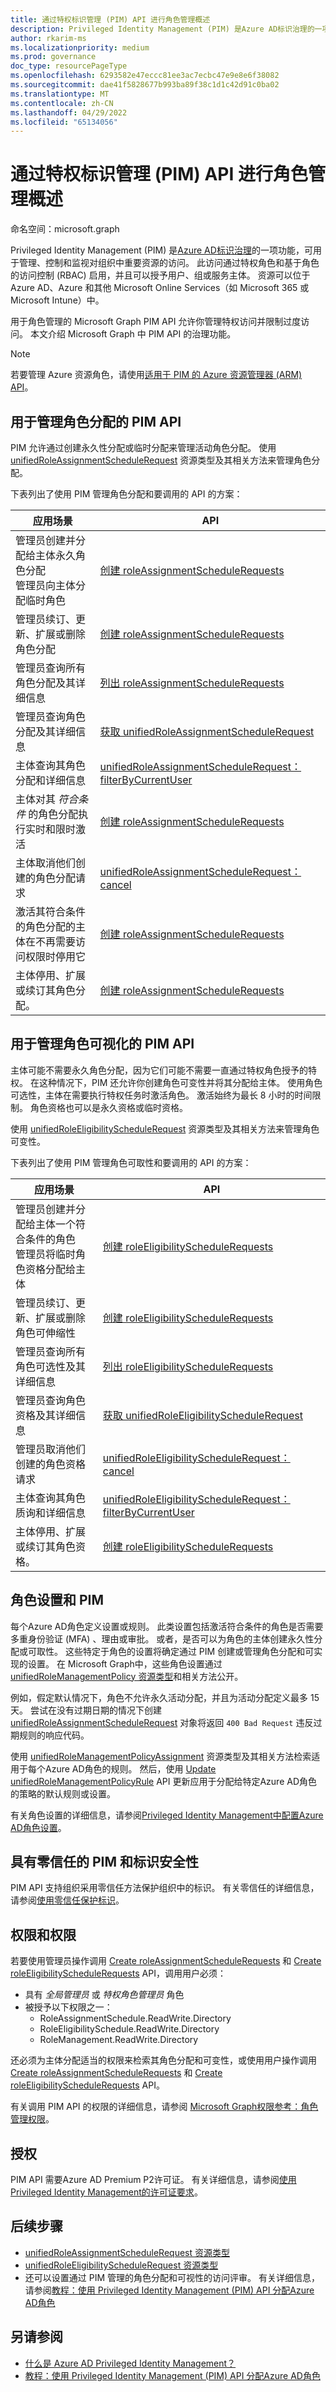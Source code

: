 ```yaml
---
title: 通过特权标识管理 (PIM) API 进行角色管理概述
description: Privileged Identity Management (PIM) 是Azure AD标识治理的一项功能，可用于管理、控制和监视对组织中重要资源的访问。
author: rkarim-ms
ms.localizationpriority: medium
ms.prod: governance
doc_type: resourcePageType
ms.openlocfilehash: 6293582e47eccc81ee3ac7ecbc47e9e8e6f38082
ms.sourcegitcommit: dae41f5828677b993ba89f38c1d1c42d91c0ba02
ms.translationtype: MT
ms.contentlocale: zh-CN
ms.lasthandoff: 04/29/2022
ms.locfileid: "65134056"
---
```

# <a name="overview-of-role-management-through-the-privileged-identity-management-pim-api"></a>通过特权标识管理 (PIM) API 进行角色管理概述

命名空间：microsoft.graph

Privileged Identity Management (PIM) 是[Azure AD标识治理](/azure/active-directory/governance/identity-governance-overview)的一项功能，可用于管理、控制和监视对组织中重要资源的访问。 此访问通过特权角色和基于角色的访问控制 (RBAC) 启用，并且可以授予用户、组或服务主体。 资源可以位于 Azure AD、Azure 和其他 Microsoft Online Services（如 Microsoft 365 或 Microsoft Intune）中。

用于角色管理的 Microsoft Graph PIM API 允许你管理特权访问并限制过度访问。 本文介绍 Microsoft Graph 中 PIM API 的治理功能。

> [!NOTE]
> 若要管理 Azure 资源角色，请使用[适用于 PIM 的 Azure 资源管理器 (ARM) API](/rest/api/authorization/privileged-role-eligibility-rest-sample)。

## <a name="pim-api-for-managing-role-assignments"></a>用于管理角色分配的 PIM API

PIM 允许通过创建永久性分配或临时分配来管理活动角色分配。 使用 [unifiedRoleAssignmentScheduleRequest](unifiedroleassignmentschedulerequest.md) 资源类型及其相关方法来管理角色分配。

下表列出了使用 PIM 管理角色分配和要调用的 API 的方案：

|应用场景  |API  |
|---------|---------|
|管理员创建并分配给主体永久角色分配  <br/> 管理员向主体分配临时角色   |   [创建 roleAssignmentScheduleRequests](../api/rbacapplication-post-roleassignmentschedulerequests.md)      |
|管理员续订、更新、扩展或删除角色分配     |   [创建 roleAssignmentScheduleRequests](../api/rbacapplication-post-roleassignmentschedulerequests.md)      |
|管理员查询所有角色分配及其详细信息     |   [列出 roleAssignmentScheduleRequests](../api/rbacapplication-list-roleassignmentschedulerequests.md)      |
|管理员查询角色分配及其详细信息     |   [获取 unifiedRoleAssignmentScheduleRequest](../api/unifiedroleassignmentschedulerequest-get.md)      |
|主体查询其角色分配和详细信息     |  [unifiedRoleAssignmentScheduleRequest：filterByCurrentUser](../api/unifiedroleassignmentschedulerequest-filterbycurrentuser.md)       |
|主体对其 *符合条件* 的角色分配执行实时和限时激活     |   [创建 roleAssignmentScheduleRequests](../api/rbacapplication-post-roleassignmentschedulerequests.md)      |
|主体取消他们创建的角色分配请求     |   [unifiedRoleAssignmentScheduleRequest：cancel](../api/unifiedroleassignmentschedulerequest-cancel.md)      |
|激活其符合条件的角色分配的主体在不再需要访问权限时停用它     |   [创建 roleAssignmentScheduleRequests](../api/rbacapplication-post-roleassignmentschedulerequests.md)      |
|主体停用、扩展或续订其角色分配。     |   [创建 roleAssignmentScheduleRequests](../api/rbacapplication-post-roleassignmentschedulerequests.md)      |

## <a name="pim-api-for-managing-role-eligibilities"></a>用于管理角色可视化的 PIM API

主体可能不需要永久角色分配，因为它们可能不需要一直通过特权角色授予的特权。 在这种情况下，PIM 还允许你创建角色可变性并将其分配给主体。 使用角色可选性，主体在需要执行特权任务时激活角色。 激活始终为最长 8 小时的时间限制。 角色资格也可以是永久资格或临时资格。

使用  [unifiedRoleEligibilityScheduleRequest](unifiedroleeligibilityschedulerequest.md) 资源类型及其相关方法来管理角色可变性。

下表列出了使用 PIM 管理角色可取性和要调用的 API 的方案：

|应用场景  |API  |
|---------|---------|
|管理员创建并分配给主体一个符合条件的角色  <br/> 管理员将临时角色资格分配给主体   |   [创建 roleEligibilityScheduleRequests](../api/rbacapplication-post-roleeligibilityschedulerequests.md)      |
|管理员续订、更新、扩展或删除角色可伸缩性     |   [创建 roleEligibilityScheduleRequests](../api/rbacapplication-post-roleeligibilityschedulerequests.md)      |
|管理员查询所有角色可选性及其详细信息     |   [列出 roleEligibilityScheduleRequests](../api/rbacapplication-list-roleeligibilityschedulerequests.md)      |
|管理员查询角色资格及其详细信息     |   [获取 unifiedRoleEligibilityScheduleRequest](../api/unifiedroleeligibilityschedulerequest-get.md)      |
|管理员取消他们创建的角色资格请求     |   [unifiedRoleEligibilityScheduleRequest： cancel](../api/unifiedroleeligibilityschedulerequest-cancel.md)      |
|主体查询其角色质询和详细信息     |  [unifiedRoleEligibilityScheduleRequest： filterByCurrentUser](../api/unifiedroleeligibilityschedulerequest-filterbycurrentuser.md)       |
|主体停用、扩展或续订其角色资格。     |   [创建 roleEligibilityScheduleRequests](../api/rbacapplication-post-roleeligibilityschedulerequests.md)      |


## <a name="role-settings-and-pim"></a>角色设置和 PIM

每个Azure AD角色定义设置或规则。 此类设置包括激活符合条件的角色是否需要多重身份验证 (MFA) 、理由或审批。 或者，是否可以为角色的主体创建永久性分配或可取性。 这些特定于角色的设置将确定通过 PIM 创建或管理角色分配和可实现的设置。 在 Microsoft Graph中，这些角色设置通过 [unifiedRoleManagementPolicy 资源类型](unifiedrolemanagementpolicy.md)和相关方法公开。

例如，假定默认情况下，角色不允许永久活动分配，并且为活动分配定义最多 15 天。 尝试在没有过期日期的情况下创建 [unifiedRoleAssignmentScheduleRequest](unifiedroleassignmentschedulerequest.md) 对象将返回 `400 Bad Request` 违反过期规则的响应代码。

使用 [unifiedRoleManagementPolicyAssignment](unifiedrolemanagementpolicyassignment.md) 资源类型及其相关方法检索适用于每个Azure AD角色的规则。 然后，使用 [Update unifiedRoleManagementPolicyRule](../api/unifiedrolemanagementpolicyrule-update.md) API 更新应用于分配给特定Azure AD角色的策略的默认规则或设置。

有关角色设置的详细信息，请参阅[Privileged Identity Management中配置Azure AD角色设置](/azure/active-directory/privileged-identity-management/pim-how-to-change-default-settings)。

## <a name="pim-and-identity-security-with-zero-trust"></a>具有零信任的 PIM 和标识安全性

PIM API 支持组织采用零信任方法保护组织中的标识。 有关零信任的详细信息，请参阅[使用零信任保护标识](/security/zero-trust/deploy/identity)。

## <a name="permissions-and-privileges"></a>权限和权限

若要使用管理员操作调用 [Create roleAssignmentScheduleRequests](../api/rbacapplication-post-roleassignmentschedulerequests.md) 和 [Create roleEligibilityScheduleRequests](../api/rbacapplication-post-roleeligibilityschedulerequests.md) API，调用用户必须：
+ 具有 *全局管理员* 或 *特权角色管理员* 角色
+ 被授予以下权限之一：
  + RoleAssignmentSchedule.ReadWrite.Directory
  + RoleEligibilitySchedule.ReadWrite.Directory
  + RoleManagement.ReadWrite.Directory

还必须为主体分配适当的权限来检索其角色分配和可变性，或使用用户操作调用 [Create roleAssignmentScheduleRequests](../api/rbacapplication-post-roleassignmentschedulerequests.md) 和 [Create roleEligibilityScheduleRequests](../api/rbacapplication-post-roleeligibilityschedulerequests.md) API。

有关调用 PIM API 的权限的详细信息，请参阅 [Microsoft Graph权限参考：角色管理权限](/graph/permissions-reference#role-management-permissions)。

## <a name="licensing"></a>授权

PIM API 需要Azure AD Premium P2许可证。 有关详细信息，请参阅[使用Privileged Identity Management的许可证要求](/azure/active-directory/privileged-identity-management/subscription-requirements)。

## <a name="next-steps"></a>后续步骤

+ [unifiedRoleAssignmentScheduleRequest 资源类型](unifiedroleassignmentschedulerequest.md)
+ [unifiedRoleEligibilityScheduleRequest 资源类型](unifiedroleeligibilityschedulerequest.md)
+ 还可以设置通过 PIM 管理的角色分配和可视性的访问评审。 有关详细信息，请参阅[教程：使用 Privileged Identity Management (PIM) API 分配Azure AD角色](/graph/tutorial-assign-azureadroles)

## <a name="see-also"></a>另请参阅

+ [什么是 Azure AD Privileged Identity Management？](/azure/active-directory/privileged-identity-management/pim-configure)
+ [教程：使用 Privileged Identity Management (PIM) API 分配Azure AD角色](/graph/tutorial-assign-azureadroles)